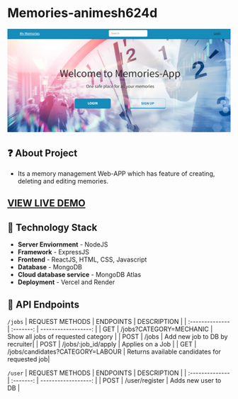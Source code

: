 # Memories-animesh624d 

![Alt Text](https://github.com/animesh624/Memories-animesh624d/blob/main/ReadmeImages/Screenshot%20(166).png)

## ❓ About Project

- Its a memory management Web-APP which has feature of creating, deleting and editing memories.

## [VIEW LIVE DEMO](https://memories-frontend-animesh624.vercel.app/)

## 🚧 Technology Stack

- **Server Enviornment** - NodeJS
- **Framework** - ExpressJS
- **Frontend** - ReactJS, HTML, CSS, Javascript
- **Database** - MongoDB
- **Cloud database service** - MongoDB Atlas
- **Deployment** - Vercel and Render

## 🔨 API Endpoints

`/jobs`
| REQUEST METHODS | ENDPOINTS | DESCRIPTION |
| :-------------- | :-------: | ------------------: |
| GET | /jobs?CATEGORY=MECHANIC | Show all jobs of requested category |
| POST | /jobs | Add new job to DB by recruiter|
| POST | /jobs/:job_id/apply | Applies on a Job |
| GET | /jobs/candidates?CATEGORY=LABOUR | Returns available candidates for requested job|

`/user`
| REQUEST METHODS | ENDPOINTS | DESCRIPTION |
| :-------------- | :-------: | ------------------: |
| POST | /user/register | Adds new user to DB |
